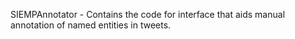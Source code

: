 SIEMPAnnotator - Contains the code for interface that aids manual annotation of named entities in tweets.